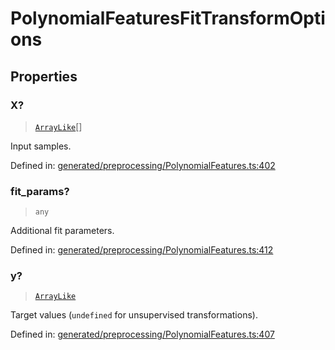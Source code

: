 # PolynomialFeaturesFitTransformOptions

## Properties

### X?

> [`ArrayLike`](../types/ArrayLike.md)[]

Input samples.

Defined in:  [generated/preprocessing/PolynomialFeatures.ts:402](https://github.com/transitive-bullshit/scikit-learn-ts/blob/92ab806/packages/sklearn/src/generated/preprocessing/PolynomialFeatures.ts#L402)

### fit\_params?

> `any`

Additional fit parameters.

Defined in:  [generated/preprocessing/PolynomialFeatures.ts:412](https://github.com/transitive-bullshit/scikit-learn-ts/blob/92ab806/packages/sklearn/src/generated/preprocessing/PolynomialFeatures.ts#L412)

### y?

> [`ArrayLike`](../types/ArrayLike.md)

Target values (`undefined` for unsupervised transformations).

Defined in:  [generated/preprocessing/PolynomialFeatures.ts:407](https://github.com/transitive-bullshit/scikit-learn-ts/blob/92ab806/packages/sklearn/src/generated/preprocessing/PolynomialFeatures.ts#L407)
